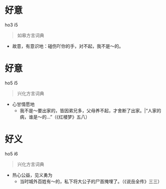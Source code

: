 # 好意
ho3 i5
> 如皋方言词典
- 故意，有意识地：碰伤吖你的手，对不起，我不是～的。

# 好意
ho5 i5
> 兴化方言词典
- 心甘情愿地
  - 我不是～要出家的，皆因弟兄多，父母养不起，才舍断了出家。|“人家的病，谁是～的…”（《红楼梦》五八）

# 好义
ho5 i6
> 兴化方言词典
- 热心公益，见义勇为
  - 当时城外百姓有～的，私下将大公子的尸首掩埋了。（《说岳全传》三三）
